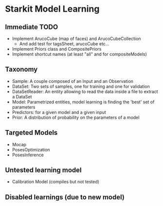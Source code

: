 Starkit Model Learning
=====================

Immediate TODO
--------------
- Implement ArucoCube (map of faces) and ArucoCubeCollection
  - And add test for tagsSheet, arucoCube etc...
- Implement Priors class and CompositePriors
- Implement shortcut names (at least "all" and for compositeModels)


Taxonomy 
--------
- Sample: A couple composed of an Input and an Observation
- DataSet: Two sets of samples, one for training and one for validation
- DataSetReader: An entity allowing to read the data inside a file to extract a DataSet
- Model: Parametrized entities, model learning is finding the 'best' set of parameters
- Predictors: for a given model and a given input
- Prior: A distribution of probability on the parameters of a model

Targeted Models
---------------
- Mocap
- PosesOptimization
- PosesInference

Untested learning model
-----------------------
- Calibration Model (compiles but not tested)

Disabled learnings (due to new model)
-------------------------------------
